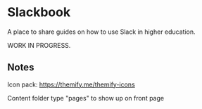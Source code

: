 # Slackbook

A place to share guides on how to use Slack in higher education.

WORK IN PROGRESS.

## Notes

Icon pack: https://themify.me/themify-icons

Content folder type "pages" to show up on front page
